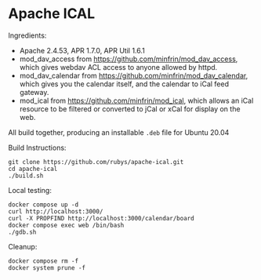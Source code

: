 # Apache ICAL

Ingredients:

- Apache 2.4.53, APR 1.7.0, APR Util 1.6.1
- mod_dav_access from https://github.com/minfrin/mod_dav_access, which gives webdav ACL access to anyone allowed by httpd.
- mod_dav_calendar from https://github.com/minfrin/mod_dav_calendar, which gives you the calendar itself, and the calendar to iCal feed gateway.
- mod_ical from https://github.com/minfrin/mod_ical, which allows an iCal resource to be filtered or converted to jCal or xCal for display on the web.

All build together, producing an installable `.deb` file for Ubuntu 20.04

Build Instructions:


```
git clone https://github.com/rubys/apache-ical.git
cd apache-ical
./build.sh
```

Local testing:

```
docker compose up -d
curl http://localhost:3000/
curl -X PROPFIND http://localhost:3000/calendar/board
docker compose exec web /bin/bash
./gdb.sh
```

Cleanup:

```
docker compose rm -f
docker system prune -f
```

